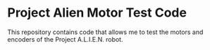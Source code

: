 # Project Alien Motor Test Code

This repository contains code that allows me to test the motors and encoders of
the Project A.L.I.E.N. robot.